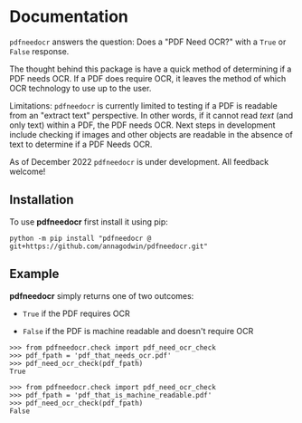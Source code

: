 # Documentation

`pdfneedocr` answers the question: Does a "PDF Need OCR?" with a `True` or `False` response.

The thought behind this package is have a quick method of determining if a PDF needs OCR. If a PDF does require OCR, it leaves the method of which OCR technology to use up to the user.

Limitations: `pdfneedocr` is currently limited to testing if a PDF is readable from an "extract text" perspective. In other words, if it cannot read *text* (and only text) within a PDF, the PDF needs OCR. Next steps in development include checking if images and other objects are readable in the absence of text to determine if a PDF Needs OCR.

As of December 2022 `pdfneedocr` is under development. All feedback welcome!


## Installation

To use **pdfneedocr** first install it using pip:

```
python -m pip install "pdfneedocr @ git+https://github.com/annagodwin/pdfneedocr.git"
```

## Example

**pdfneedocr** simply returns one of two outcomes:

  - `True` if the PDF requires OCR

  - `False` if the PDF is machine readable and doesn't require OCR


```
>>> from pdfneedocr.check import pdf_need_ocr_check
>>> pdf_fpath = 'pdf_that_needs_ocr.pdf'
>>> pdf_need_ocr_check(pdf_fpath)
True

>>> from pdfneedocr.check import pdf_need_ocr_check
>>> pdf_fpath = 'pdf_that_is_machine_readable.pdf'
>>> pdf_need_ocr_check(pdf_fpath)
False
```
